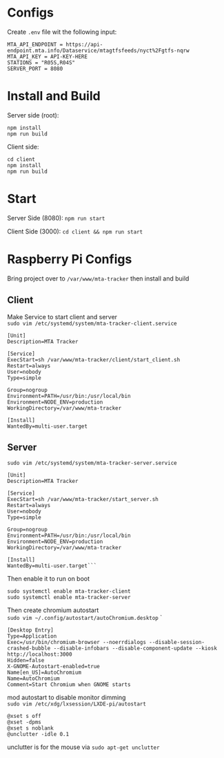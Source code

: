 # Configs
Create `.env` file wit the following input:
```
MTA_API_ENDPOINT = https://api-endpoint.mta.info/Dataservice/mtagtfsfeeds/nyct%2Fgtfs-nqrw
MTA_API_KEY = API-KEY-HERE
STATIONS = "R05S,R04S"
SERVER_PORT = 8080
```
# Install and Build  

Server side (root):

`npm install`  
`npm run build`

Client side:

`cd client`  
`npm install`  
`npm run build`

# Start

Server Side (8080): `npm run start`

Client Side (3000): `cd client && npm run start`


# Raspberry Pi Configs
Bring project over to `/var/www/mta-tracker` then install and build

## Client

Make Service to start client and server  
`sudo vim /etc/systemd/system/mta-tracker-client.service`


```
[Unit]
Description=MTA Tracker

[Service]
ExecStart=sh /var/www/mta-tracker/client/start_client.sh
Restart=always
User=nobody
Type=simple

Group=nogroup
Environment=PATH=/usr/bin:/usr/local/bin
Environment=NODE_ENV=production
WorkingDirectory=/var/www/mta-tracker

[Install]
WantedBy=multi-user.target
```

## Server
`sudo vim /etc/systemd/system/mta-tracker-server.service`
```
[Unit]
Description=MTA Tracker

[Service]
ExecStart=sh /var/www/mta-tracker/start_server.sh
Restart=always
User=nobody
Type=simple

Group=nogroup
Environment=PATH=/usr/bin:/usr/local/bin
Environment=NODE_ENV=production
WorkingDirectory=/var/www/mta-tracker

[Install]
WantedBy=multi-user.target```

```

Then enable it to run on boot
```
sudo systemctl enable mta-tracker-client
sudo systemctl enable mta-tracker-server
```
 
Then create chromium autostart  
`sudo vim ~/.config/autostart/autoChromium.desktop`
`
```
[Desktop Entry]
Type=Application
Exec=/usr/bin/chromium-browser --noerrdialogs --disable-session-crashed-bubble --disable-infobars --disable-component-update --kiosk http://localhost:3000
Hidden=false
X-GNOME-Autostart-enabled=true
Name[en_US]=AutoChromium
Name=AutoChromium
Comment=Start Chromium when GNOME starts
```


mod autostart to disable monitor dimming  
`sudo vim /etc/xdg/lxsession/LXDE-pi/autostart`

```
@xset s off
@xset -dpms
@xset s noblank
@unclutter -idle 0.1
```
unclutter is for the mouse via `sudo apt-get unclutter`